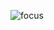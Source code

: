 
![focus](https://github.com/Shivansh3218/SSO-Dummy-Apps/assets/105305947/9be75094-3c6a-40a8-a213-8a7e6ad50817)
